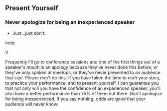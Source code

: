 ## Present Yourself

### Never apologize for being an inexperienced speaker

* Just…just don't.

note:

V

Frequently I'll go to conference sessions and one of the first things out of a speaker's mouth is an apology because they've never done this before, or they've only spoken at meetups, or they've never presented to an audience that size. Please don't do this. If you have taken the time to craft your story, to practice your performance, and to present yourself, I can guarantee you that not only will you have the confidence of an experienced speaker, you'll also have a better performance than 75% of them out there. Don't apologize for being inexperienced. If you say nothing, odds are good that your audience will never know.
